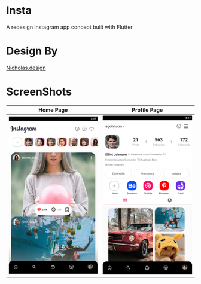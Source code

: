 # Insta

A redesign instagram app concept built with Flutter

# Design By

[Nicholas.design](https://dribbble.com/shots/14689590-Instagram-redesign-concept)

# ScreenShots

| Home Page | Profile Page |
| ------------- | ------------- |
|![Home Page](https://github.com/MarouaneBouaricha/instagram-app-redesign/blob/master/ScreenShot-Home.jpeg)  | ![Profile Page](https://github.com/MarouaneBouaricha/instagram-app-redesign/blob/master/ScreenShot-Profile.jpeg)  |
